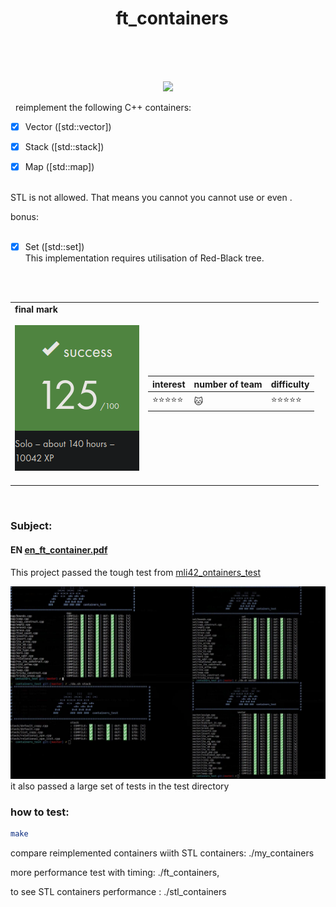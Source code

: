 <h1 align="center">
   <b font size="15" face="arial" >ft_containers<br><br></font></b></h1>
   <p align="center">
 <img src="https://img.shields.io/badge/c++-4895ef?style=for-the-badge&logo=c++&logoColor=white">
 </p>
   reimplement the following C++ containers:
 <br>
 
- [x] Vector ([std::vector])

- [x] Stack ([std::stack])

- [x] Map ([std::map]) 
<br>
STL is not allowed. That means you cannot you cannot use <iterator> or even <utility>.</br>

bonus:<br></br>
- [x] Set ([std::set])
<br>This implementation requires utilisation of Red-Black tree.</br>
<br>
<table  align="center"></br>
<td>
 <b face="arial" >final mark<br><br>
 <img src="https://github.com/xibaochat/ft_containers/blob/master/final_mark.png">
</br></br>
</td>
<td>

| interest                     | number of team          | difficulty                       |
| ---------------------------- | ----------              | ----------                       |
|:star::star::star::star::star:  |   :cat:                 |  :star::star::star::star::star:| 

</td>
</table>
<br>

### Subject:
#### EN [en_ft_container.pdf](https://github.com/xibaochat/ft_containers/edit/main/README.md)

This project passed the tough test from [mli42_ontainers_test](https://github.com/mli42/containers_test.git)

![test_result](https://github.com/xibaochat/ft_containers/blob/master/test_result.jpeg)
 it also passed a large set of tests in the test directory
 ### how to test:

```bash
make
```
compare reimplemented containers wiith STL containers: ./my_containers 

more performance test with timing: ./ft_containers, 

to see STL containers performance : ./stl_containers

